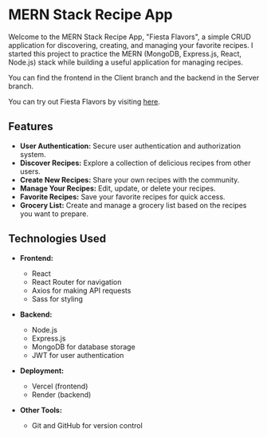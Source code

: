 # MERN Stack Recipe App



Welcome to the MERN Stack Recipe App, "Fiesta Flavors", a simple CRUD application for discovering, creating, and managing your favorite recipes. I started this project to practice the MERN (MongoDB, Express.js, React, Node.js) stack while building a useful application for managing recipes.

You can find the frontend in the Client branch and the backend in the Server branch.

You can try out Fiesta Flavors by visiting [here](www.fiesta-flavors.vercel.app).


## Features

- **User Authentication:** Secure user authentication and authorization system.
- **Discover Recipes:** Explore a collection of delicious recipes from other users.
- **Create New Recipes:** Share your own recipes with the community.
- **Manage Your Recipes:** Edit, update, or delete your recipes.
- **Favorite Recipes:** Save your favorite recipes for quick access.
- **Grocery List:** Create and manage a grocery list based on the recipes you want to prepare.


## Technologies Used

- **Frontend:**
  - React
  - React Router for navigation
  - Axios for making API requests
  - Sass for styling

- **Backend:**
  - Node.js
  - Express.js
  - MongoDB for database storage
  - JWT for user authentication

- **Deployment:**
  - Vercel (frontend)
  - Render (backend)

- **Other Tools:**
  - Git and GitHub for version control
